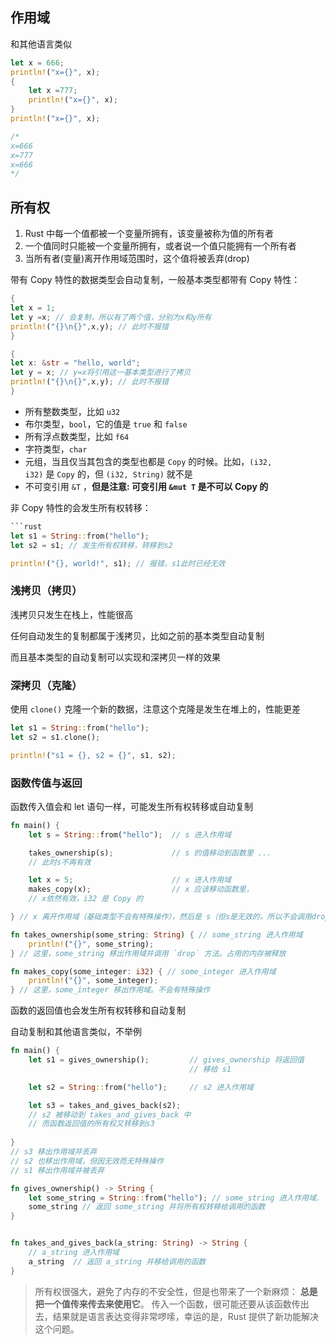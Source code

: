 ## 作用域

和其他语言类似

```rust
let x = 666;
println!("x={}", x);
{
	let x =777;
	println!("x={}", x);
}
println!("x={}", x);

/*
x=666
x=777
x=666
*/
```

## 所有权

1. Rust 中每一个值都被一个变量所拥有，该变量被称为值的所有者
2. 一个值同时只能被一个变量所拥有，或者说一个值只能拥有一个所有者
3. 当所有者(变量)离开作用域范围时，这个值将被丢弃(drop)

带有 Copy 特性的数据类型会自动复制，一般基本类型都带有 Copy 特性：

```rust
{
let x = 1;
let y =x; // 会复制，所以有了两个值，分别为x和y所有
println!("{}\n{}",x,y); // 此时不报错
}

{
let x: &str = "hello, world";
let y = x; // y=x将引用这一基本类型进行了拷贝
println!("{}\n{}",x,y); // 此时不报错
}
```

- 所有整数类型，比如 `u32`
- 布尔类型，`bool`，它的值是 `true` 和 `false`
- 所有浮点数类型，比如 `f64`
- 字符类型，`char`
- 元组，当且仅当其包含的类型也都是 `Copy` 的时候。比如，`(i32, i32)` 是 `Copy` 的，但 `(i32, String)` 就不是
- 不可变引用 `&T` ，**但是注意: 可变引用 `&mut T` 是不可以 Copy 的**

非 Copy 特性的会发生所有权转移：

```rust
```rust
let s1 = String::from("hello");
let s2 = s1; // 发生所有权转移，转移到s2

println!("{}, world!", s1); // 报错，s1此时已经无效
```

### 浅拷贝（拷贝）

浅拷贝只发生在栈上，性能很高

任何自动发生的复制都属于浅拷贝，比如之前的基本类型自动复制

而且基本类型的自动复制可以实现和深拷贝一样的效果

### 深拷贝（克隆）

使用 `clone()` 克隆一个新的数据，注意这个克隆是发生在堆上的，性能更差

```rust
let s1 = String::from("hello");
let s2 = s1.clone();

println!("s1 = {}, s2 = {}", s1, s2);
```

### 函数传值与返回

函数传入值会和 let 语句一样，可能发生所有权转移或自动复制

```rust
fn main() {
    let s = String::from("hello");  // s 进入作用域

    takes_ownership(s);             // s 的值移动到函数里 ...
	// 此时s不再有效

    let x = 5;                      // x 进入作用域
    makes_copy(x);                  // x 应该移动函数里，
	// x依然有效，i32 是 Copy 的

} // x 离开作用域（基础类型不会有特殊操作），然后是 s（但s是无效的，所以不会调用drop方法）。

fn takes_ownership(some_string: String) { // some_string 进入作用域
    println!("{}", some_string);
} // 这里，some_string 移出作用域并调用 `drop` 方法。占用的内存被释放

fn makes_copy(some_integer: i32) { // some_integer 进入作用域
    println!("{}", some_integer);
} // 这里，some_integer 移出作用域。不会有特殊操作
```

函数的返回值也会发生所有权转移和自动复制

自动复制和其他语言类似，不举例

```rust
fn main() {
    let s1 = gives_ownership();         // gives_ownership 将返回值
                                        // 移给 s1

    let s2 = String::from("hello");     // s2 进入作用域

    let s3 = takes_and_gives_back(s2);  
    // s2 被移动到 takes_and_gives_back 中
    // 而函数返回值的所有权又转移到s3
    
} 
// s3 移出作用域并丢弃
// s2 也移出作用域，但因无效而无特殊操作
// s1 移出作用域并被丢弃

fn gives_ownership() -> String {
    let some_string = String::from("hello"); // some_string 进入作用域.
    some_string // 返回 some_string 并将所有权转移给调用的函数
}


fn takes_and_gives_back(a_string: String) -> String {
	// a_string 进入作用域
    a_string  // 返回 a_string 并移给调用的函数
}
```

> 所有权很强大，避免了内存的不安全性，但是也带来了一个新麻烦： **总是把一个值传来传去来使用它**。 传入一个函数，很可能还要从该函数传出去，结果就是语言表达变得非常啰嗦，幸运的是，Rust 提供了新功能解决这个问题。
